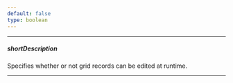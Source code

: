 ```yaml
---
default: false
type: boolean
---
```

---
##### shortDescription
Specifies whether or not grid records can be edited at runtime.

---

